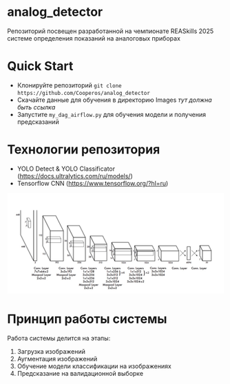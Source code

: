 # analog_detector
Репозиторий посвещен разработанной на чемпионате REASkills 2025 системе определения показаний на аналоговых приборах

# Quick Start
* Клонируйте репозиторий `git clone https://github.com/Cooperos/analog_detector`
* Скачайте данные для обучения в директорию Images *тут должна быть ссылка*
* Запустите `my_dag_airflow.py` для обучения модели и получения предсказаний

# Технологии репозитория
* YOLO Detect & YOLO Classificator (https://docs.ultralytics.com/ru/models/)
* Tensorflow CNN (https://www.tensorflow.org/?hl=ru)

![YOLO arch](gre2kvy6az2jboykgg_jvazb3jg.jpeg)

# Принцип работы системы
Работа системы делится на этапы:
1. Загрузка изображений
2. Аугментация изображений
3. Обучение модели классификации на изображениях
4. Предсказание на валидационной выборке
